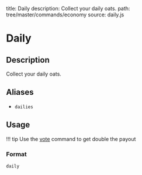 title: Daily
description: Collect your daily oats.
path: tree/master/commands/economy
source: daily.js

# Daily

## Description

Collect your daily oats.

## Aliases

* `dailies`

## Usage

!!! tip
    Use the [vote](/commands/utility/vote) command to get double the payout

### Format

`daily`
